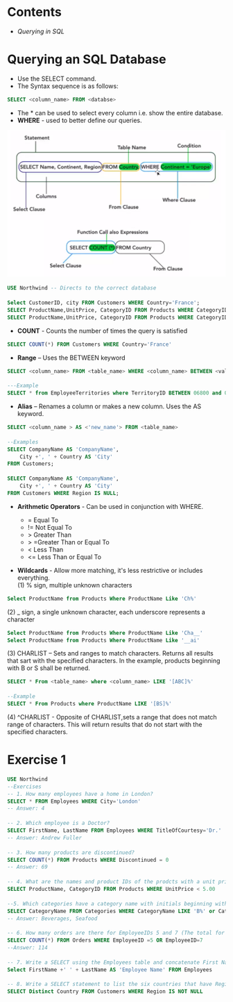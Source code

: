 # Contents
* *Querying in SQL*

# Querying an SQL Database
* Use the SELECT command.
* The Syntax sequence is as follows:   
```SQL
SELECT <column_name> FROM <databse>
```   
* The * can be used to select every column i.e. show the entire database.
* **WHERE** - used to better define our queries. 

![Select](https://github.com/A-Ahmed100216/Eng74_Week2/blob/main/Images/Select.png)

```sql
USE Northwind -- Directs to the correct database

Select CustomerID, city FROM Customers WHERE Country='France';
SELECT ProductName,UnitPrice, CategoryID FROM Products WHERE CategoryID=1;
SELECT ProductName,UnitPrice, CategoryID FROM Products WHERE CategoryID=1 and Discontinued=1;
```

* **COUNT** -  Counts the number of times the query is satisfied
```sql
SELECT COUNT(*) FROM Customers WHERE Country='France'  
```

* **Range** – Uses the BETWEEN keyword
```sql
SELECT <column_name> FROM <table_name> WHERE <column_name> BETWEEN <value1> AND <value2>;

---Example
SELECT * from EmployeeTerritories where TerritoryID BETWEEN 06800 and 09999;
```

* **Alias** – Renames a column or makes a new column. Uses the AS keyword.
```sql
SELECT <column_name > AS <'new_name'> FROM <table_name>

--Examples
SELECT CompanyName AS 'CompanyName',
    City +', ' + Country AS 'City'
FROM Customers;

SELECT CompanyName AS 'CompanyName',
    City +', ' + Country AS 'City'
FROM Customers WHERE Region IS NULL;
```

* **Arithmetic Operators** - Can be used in conjunction with WHERE. 
  * = Equal To
  * != Not Equal To
  * \> Greater Than 
  * \> =Greater Than or Equal To
  * < Less Than 
  * <= Less Than or Equal To


*  **Wildcards** - Allow more matching, it's less restrictive or includes everything.    
  (1)  % sign, multiple unknown characters
```sql
Select ProductName from Products Where ProductName Like 'Ch%'
```
  (2)  _ sign, a single unknown character, each underscore represents a character
```sql
Select ProductName from Products Where ProductName Like 'Cha__'
Select ProductName from Products Where ProductName Like '__ai'
```
  (3) CHARLIST – Sets and ranges to match characters. Returns all results that sart with the specified characters. In the example, products beginning with B or S shall be returned. 
```sql
SELECT * From <table_name> where <column_name> LIKE '[ABC]%'

--Example
SELECT * From Products where ProductName LIKE '[BS]%'
```
  (4) ^CHARLIST - Opposite of CHARLIST,sets a range that does not match range of characters. This will return results that do not start with the specified characters.



# Exercise 1
```sql
USE Northwind
--Exercises 
-- 1. How many employees have a home in London?
SELECT * FROM Employees WHERE City='London'
-- Answer: 4

-- 2. Which employee is a Doctor? 
SELECT FirstName, LastName FROM Employees WHERE TitleOfCourtesy='Dr.'
-- Answer: Andrew Fuller

-- 3. How many products are discontinued?
SELECT COUNT(*) FROM Products WHERE Discontinued = 0
-- Answer: 69

-- 4. What are the names and product IDs of the prodcts with a unit price below 5.00?
SELECT ProductName, CategoryID FROM Products WHERE UnitPrice < 5.00

--5. Which categories have a category name with initials beginning with B or S?
SELECT CategoryName FROM Categories WHERE CategoryName LIKE 'B%' or CategoryName LIKE 'S%' 
-- Answer: Beverages, Seafood

-- 6. How many orders are there for EmployeeIDs 5 and 7 (The total for both)?
SELECT COUNT(*) FROM Orders WHERE EmployeeID =5 OR EmployeeID=7
--Answer: 114

-- 7. Write a SELECT using the Employees table and concatenate First Name and Last Name together. Use a column alias to rename the column to Employee Name.
Select FirstName +' ' + LastName AS 'Employee Name' FROM Employees

-- 8. Write a SELECT statement to list the six countries that have Region Codes in the Customers Table. 
SELECT Distinct Country FROM Customers WHERE Region IS NOT NULL
```

